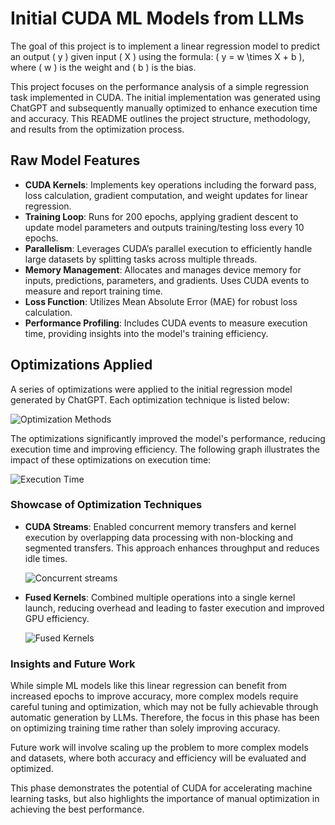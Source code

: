 # Initial CUDA ML Models from LLMs

The goal of this project is to implement a linear regression model to predict an output \( y \) given input \( X \) using the formula: \( y = w \times X + b \), where \( w \) is the weight and \( b \) is the bias.

This project focuses on the performance analysis of a simple regression task implemented in CUDA. The initial implementation was generated using ChatGPT and subsequently manually optimized to enhance execution time and accuracy. This README outlines the project structure, methodology, and results from the optimization process.

## Raw Model Features

- **CUDA Kernels**: Implements key operations including the forward pass, loss calculation, gradient computation, and weight updates for linear regression.
- **Training Loop**: Runs for 200 epochs, applying gradient descent to update model parameters and outputs training/testing loss every 10 epochs.
- **Parallelism**: Leverages CUDA’s parallel execution to efficiently handle large datasets by splitting tasks across multiple threads.
- **Memory Management**: Allocates and manages device memory for inputs, predictions, parameters, and gradients. Uses CUDA events to measure and report training time.
- **Loss Function**: Utilizes Mean Absolute Error (MAE) for robust loss calculation.
- **Performance Profiling**: Includes CUDA events to measure execution time, providing insights into the model's training efficiency.

## Optimizations Applied

A series of optimizations were applied to the initial regression model generated by ChatGPT. Each optimization technique is listed below:

![Optimization Methods](optimization_methods.png)

The optimizations significantly improved the model's performance, reducing execution time and improving efficiency. The following graph illustrates the impact of these optimizations on execution time:

![Execution Time](execution_time.png)

### Showcase of Optimization Techniques

- **CUDA Streams**: Enabled concurrent memory transfers and kernel execution by overlapping data processing with non-blocking and segmented transfers. This approach enhances throughput and reduces idle times.
  
  ![Concurrent streams](concurrent_streams.png)

- **Fused Kernels**: Combined multiple operations into a single kernel launch, reducing overhead and leading to faster execution and improved GPU efficiency.

  ![Fused Kernels](fused_kernel.png)

### Insights and Future Work

While simple ML models like this linear regression can benefit from increased epochs to improve accuracy, more complex models require careful tuning and optimization, which may not be fully achievable through automatic generation by LLMs. Therefore, the focus in this phase has been on optimizing training time rather than solely improving accuracy.

Future work will involve scaling up the problem to more complex models and datasets, where both accuracy and efficiency will be evaluated and optimized.

This phase demonstrates the potential of CUDA for accelerating machine learning tasks, but also highlights the importance of manual optimization in achieving the best performance.
